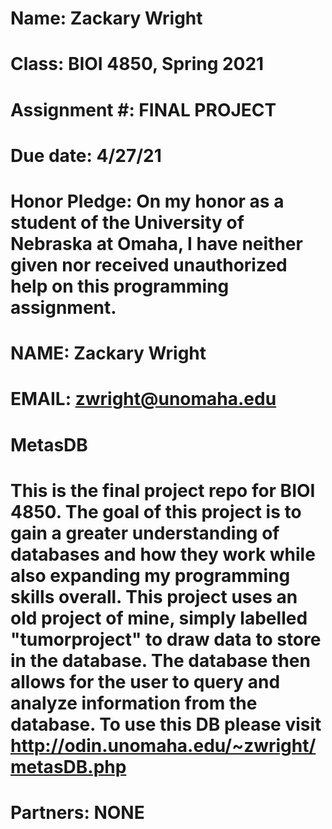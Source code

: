 # Name:  Zackary Wright
# Class: BIOI 4850, Spring 2021
# Assignment #: FINAL PROJECT
# Due date: 4/27/21
#
# Honor Pledge: On my honor as a student of the University of Nebraska at Omaha, I have neither given nor received unauthorized help on this programming assignment.
#
# NAME: Zackary Wright
# EMAIL: zwright@unomaha.edu
#
# MetasDB
#
# This is the final project repo for BIOI 4850. The goal of this project is to gain a greater understanding of databases and how they work while also expanding my programming skills overall. This project uses an old project of mine, simply labelled "tumorproject"  to draw data to store in the database. The database then allows for the user to query and analyze information from the database. To use this DB please visit http://odin.unomaha.edu/~zwright/metasDB.php
# Partners: NONE
